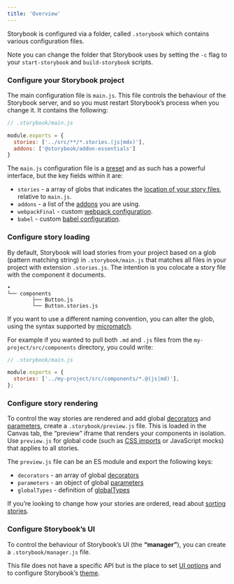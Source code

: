 ```yaml
---
title: 'Overview'
---
```


Storybook is configured via a folder, called `.storybook` which contains various configuration files. 

<div class="aside">

Note you can change the folder that Storybook uses by setting the `-c` flag to your `start-storybook` and `build-storybook` scripts.

</div>


### Configure your Storybook project

The main configuration file is `main.js`. This file controls the behaviour of the Storybook server, and so you must restart Storybook’s process when you change it. It contains the following:

```js
// .storybook/main.js

module.exports = {
  stories: ['../src/**/*.stories.(js|mdx)'],
  addons: ['@storybook/addon-essentials']
}
```

The `main.js` configuration file is a [preset](../api/addons#addon-presets) and as such has a powerful interface, but the key fields within it are:

- `stories` - a array of globs that indicates the [location of your story files](#configure-story-loading), relative to `main.js`.
- `addons` - a list of the [addons](/addons) you are using.
- `webpackFinal` - custom [webpack configuration](./integration#extending-storybooks-webpack-config).
- `babel` - custom [babel configuration](./integration#babel).

### Configure story loading

By default, Storybook will load stories from your project based on a glob (pattern matching string) in `.storybook/main.js` that matches all files in your project with extension `.stories.js`. The intention is you colocate a story file with the component it documents.

```
•
└── components
        ├── Button.js
        └── Button.stories.js
```

If you want to use a different naming convention, you can alter the glob, using the syntax supported by [micromatch](https://github.com/micromatch/micromatch#extended-globbing).

For example if you wanted to pull both `.md` and `.js` files from the `my-project/src/components` directory, you could write:

```js
// .storybook/main.js

module.exports = {
  stories: ['../my-project/src/components/*.@(js|md)'],
};
```

### Configure story rendering

To control the way stories are rendered and add global [decorators](../writing-stories/decorators#global-decorators) and [parameters](..writing-stories/parameters#global-parameters), create a  `.storybook/preview.js` file. This is loaded in the Canvas tab, the “preview” iframe that renders your components in isolation. Use `preview.js` for global code (such as [CSS imports](../get-started/setup#render-component-styles) or JavaScript mocks) that applies to all stories.

The `preview.js` file can be an ES module and export the following keys: 

- `decorators` - an array of global [decorators](../writing-stories/decorators#global-decorators)
- `parameters` - an object of global [parameters](..writing-stories/parameters#global-parameters)
- `globalTypes` - definition of [globalTypes](../essentials/toolbars-and-globals#global-types-and-the-toolbar-annotation)

If you’re looking to change how your stories are ordered, read about [sorting stories](../writing-stories/naming-components-and-hierarchy#sorting-stories).

### Configure Storybook’s UI

To control the behaviour of Storybook’s UI (the **“manager”**), you can create a `.storybook/manager.js` file.

This file does not have a specific API but is the place to set [UI options](./user-interface) and to configure Storybook’s [theme](./user-interface#theming).
